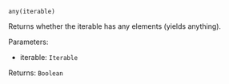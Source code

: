 `any(iterable)`

Returns whether the iterable has any elements (yields anything).

Parameters:
* iterable: `Iterable`

Returns: `Boolean`
